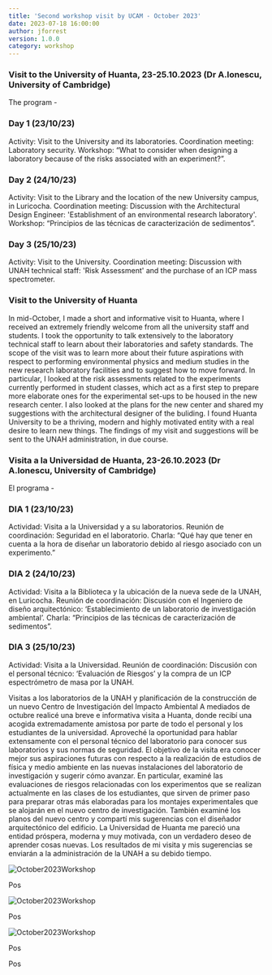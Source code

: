 ```yaml
---
title: 'Second workshop visit by UCAM - October 2023'
date: 2023-07-18 16:00:00 
author: jforrest
version: 1.0.0
category: workshop
---
```



### Visit to the University of Huanta, 23-25.10.2023 (Dr A.Ionescu, University of Cambridge)

The program -

### Day 1 (23/10/23) 
Activity: Visit to the University and its laboratories.
Coordination meeting:  Laboratory security. 
Workshop: “What to consider when designing a laboratory because of the risks associated with an experiment?”.

### Day 2 (24/10/23) 
Activity: Visit to the Library and the location of the new University campus, in Luricocha.
Coordination meeting: Discussion with the Architectural Design Engineer: 'Establishment of an environmental research laboratory'.
Workshop: “Principios de las técnicas de caracterización de sedimentos”.

### Day 3 (25/10/23)
Activity: Visit to the University.
Coordination meeting:  Discussion with UNAH technical staff: 'Risk Assessment' and the purchase of an ICP mass spectrometer.

### Visit to the University of Huanta

In mid-October, I made a short and informative visit to Huanta, where I received an extremely friendly welcome from all the university staff and students. I took the opportunity to talk extensively to the laboratory technical staff to learn about their laboratories and safety standards. The scope of the visit was to learn more about their future aspirations with respect to performing environmental physics and medium studies in the new research laboratory facilities and to suggest how to move forward. In particular, I looked at the risk assessments related to the experiments currently performed in student classes, which act as a first step to prepare more elaborate ones for the experimental set-ups to be housed in the new research center. I also looked at the plans for the new center and shared my suggestions with the architectural designer of the buliding. I found Huanta University to be a thriving, modern and highly motivated entity with a real desire to learn new things. The findings of my visit and suggestions will be sent to the UNAH administration, in due course.



### Visita a la Universidad de Huanta, 23-26.10.2023 (Dr A.Ionescu, University of Cambridge)

El programa -	

### DIA 1 (23/10/23) 
Actividad: Visita a la Universidad y a su laboratorios.
Reunión de coordinación:  Seguridad en el laboratorio.
Charla: “Qué hay que tener en cuenta a la hora de diseñar un laboratorio debido al riesgo asociado con un experimento.”

### DIA 2 (24/10/23) 
Actividad: Visita a la Biblioteca y la ubicación de la nueva sede de la UNAH, en Luricocha.
Reunión de coordinación: Discusión con el Ingeniero de diseño arquitectónico: ‘Establecimiento de un laboratorio de investigación ambiental’. 
Charla: “Principios de las técnicas de caracterización de sedimentos”.

### DIA 3 (25/10/23)
Actividad: Visita a la Universidad.
Reunión de coordinación: Discusión con el personal técnico: ‘Evaluación de Riesgos’ y la compra de un ICP espectrómetro de masa por la UNAH.

Visitas a los laboratorios de la UNAH y planificación de la construcción de un nuevo Centro de Investigación del Impacto Ambiental
A mediados de octubre realicé una breve e informativa visita a Huanta, donde recibí una acogida extremadamente amistosa por parte de todo el personal y los estudiantes de la universidad. Aproveché la oportunidad para hablar extensamente con el personal técnico del laboratorio para conocer sus laboratorios y sus normas de seguridad. El objetivo de la visita era conocer mejor sus aspiraciones futuras con respecto a la realización de estudios de física y medio ambiente en las nuevas instalaciones del laboratorio de investigación y sugerir cómo avanzar. En particular, examiné las evaluaciones de riesgos relacionadas con los experimentos que se realizan actualmente en las clases de los estudiantes, que sirven de primer paso para preparar otras más elaboradas para los montajes experimentales que se alojarán en el nuevo centro de investigación. También examiné los planos del nuevo centro y compartí mis sugerencias con el diseñador arquitectónico del edificio. La Universidad de Huanta me pareció una entidad próspera, moderna y muy motivada, con un verdadero deseo de aprender cosas nuevas. Los resultados de mi visita y mis sugerencias se enviarán a la administración de la UNAH a su debido tiempo.


![October2023Workshop](/assets/posts/Adrian1.jpg)

Pos


![October2023Workshop](/assets/posts/Adrian2.jpg)

Pos


![October2023Workshop](/assets/posts/Adrian3.jpg)

Pos

Pos
